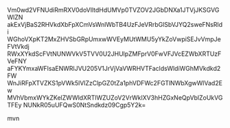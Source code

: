 Vm0wd2VFNUdiRmRXV0doVlltdHdUMVp0TVZOV2JGbDNXa1JTVjJKSGVGWlZN
akExVjBaS2RHVkdXbFpXCmVsWnlWbTB4UzFJeVRrbGlSbVJYQ2sweFNsRldi
WGhoVXpKT2MxZHVSbGRpUmxwWVEyMUtWMU5yYkZoVwpiSEJvVmpJeFVtVkdj
RWxXYkdScFVtNUNWVkV5TVV0U2JHUlpZMFprV0FwVFJVcEZWbXRTUzFVeFNY
aFYKYmxaWFlsaENWRlJVU205V1JrVjVaVWRHVTFacldsWldiWGhMVkdkd2FW
WnJiRFpXTVZKS1pVWk5lVlZzClpGZ0tZa1phVDFWc2FGTlNWbXgwWlVad2Ew
MVhVbmxWYkZKelZWWldXRTlWZUZoV2VrWklXV3hHZGxNeQpVblZoUkVGTFEy
NUNkR05uUFQwS0NtSndkdz09Cgp5Y2k=

mvn